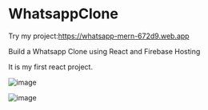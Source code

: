 # WhatsappClone
Try my project:https://whatsapp-mern-672d9.web.app

Build a Whatsapp Clone using React and Firebase Hosting

It is my first react project.

![image](https://user-images.githubusercontent.com/72060359/112032465-6acfef00-8b62-11eb-9c33-c1cf5c96ad8b.png)

![image](https://user-images.githubusercontent.com/72060359/112032617-97840680-8b62-11eb-808a-bd8b9f6bf219.png)
